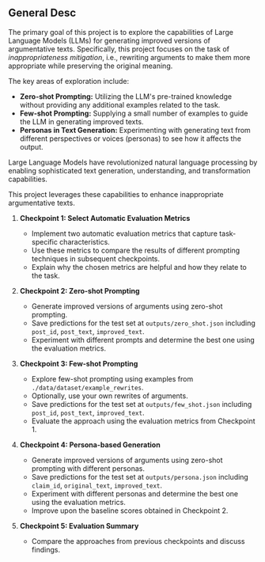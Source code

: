 ## General Desc

The primary goal of this project is to explore the capabilities of Large Language Models (LLMs) for generating improved versions of argumentative texts. 
Specifically, this project focuses on the task of _inappropriateness mitigation_, i.e., rewriting arguments to make them more appropriate while preserving the original meaning. 

The key areas of exploration include:

- **Zero-shot Prompting:** Utilizing the LLM's pre-trained knowledge without providing any additional examples related to the task.
- **Few-shot Prompting:** Supplying a small number of examples to guide the LLM in generating improved texts.
- **Personas in Text Generation:** Experimenting with generating text from different perspectives or voices (personas) to see how it affects the output.



Large Language Models have revolutionized natural language processing by enabling sophisticated text generation, understanding, and transformation capabilities. 

This project leverages these capabilities to enhance inappropriate argumentative texts.

1. **Checkpoint 1: Select Automatic Evaluation Metrics**
   - Implement two automatic evaluation metrics that capture task-specific characteristics.
   - Use these metrics to compare the results of different prompting techniques in subsequent checkpoints.
   - Explain why the chosen metrics are helpful and how they relate to the task.

2. **Checkpoint 2: Zero-shot Prompting**
   - Generate improved versions of arguments using zero-shot prompting.
   - Save predictions for the test set at `outputs/zero_shot.json` including `post_id`, `post_text`, `improved_text`.
   - Experiment with different prompts and determine the best one using the evaluation metrics.

3. **Checkpoint 3: Few-shot Prompting**
   - Explore few-shot prompting using examples from `./data/dataset/example_rewrites`.
   - Optionally, use your own rewrites of arguments.
   - Save predictions for the test set at `outputs/few_shot.json` including `post_id`, `post_text`, `improved_text`.
   - Evaluate the approach using the evaluation metrics from Checkpoint 1.

4. **Checkpoint 4: Persona-based Generation**
   - Generate improved versions of arguments using zero-shot prompting with different personas.
   - Save predictions for the test set at `outputs/persona.json` including `claim_id`, `original_text`, `improved_text`.
   - Experiment with different personas and determine the best one using the evaluation metrics.
   - Improve upon the baseline scores obtained in Checkpoint 2.

5. **Checkpoint 5: Evaluation Summary**
   - Compare the approaches from previous checkpoints and discuss findings.

